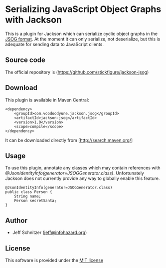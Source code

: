 # Serializing JavaScript Object Graphs with Jackson

This is a plugin for Jackson which can serialize cyclic object graphs in the [JSOG format](https://github.com/stickfigure/jsog). At the moment it can only serialize, not deserialize, but this is adequate for sending data to JavaScript clients.

## Source code

The official repository is (https://github.com/stickfigure/jackson-jsog)

## Download

This plugin is available in Maven Central:

	<dependency>
		<groupId>com.voodoodyune.jackson.jsog</groupId>
		<artifactId>jackson-jsog</artifactId>
		<version>1.0</version>
		<scope>compile</scope>
	</dependency>

It can be downloaded directly from [http://search.maven.org/]

## Usage

To use this plugin, annotate any classes which may contain references with *@JsonIdentityInfo(generator=JSOGGenerator.class)*. Unfortunately Jackson does not currently provide any way to globally enable this feature.

    @JsonIdentityInfo(generator=JSOGGenerator.class)
    public class Person {
        String name;
        Person secretSanta;
    }
    
## Author

* Jeff Schnitzer (jeff@infohazard.org)

## License

This software is provided under the [MIT license](http://opensource.org/licenses/MIT)